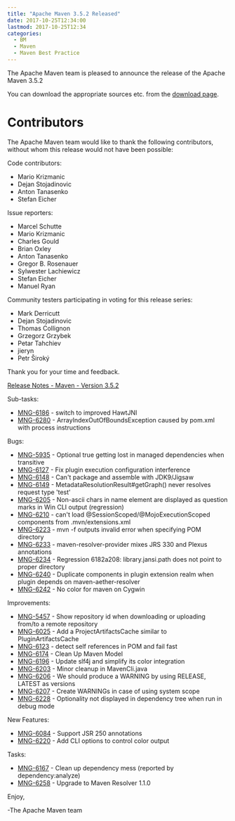 ```yaml
---
title: "Apache Maven 3.5.2 Released"
date: 2017-10-25T12:34:00
lastmod: 2017-10-25T12:34
categories:
  - BM
  - Maven
  - Maven Best Practice
---
```

The Apache Maven team is pleased to announce the release of the Apache
Maven 3.5.2

You can download the appropriate sources etc. from the [download page](https://maven.apache.org/download.cgi).


Contributors
============
The Apache Maven team would like to thank the following contributors,
without whom this release would not have been possible:

Code contributors:

- Mario Krizmanic
- Dejan Stojadinovic
- Anton Tanasenko
- Stefan Eicher

Issue reporters:

- Marcel Schutte
- Mario Krizmanic
- Charles Gould
- Brian Oxley
- Anton Tanasenko
- Gregor B. Rosenauer
- Sylwester Lachiewicz
- Stefan Eicher
- Manuel Ryan

Community testers participating in voting for this release series:

- Mark Derricutt
- Dejan Stojadinovic
- Thomas Collignon
- Grzegorz Grzybek
- Petar Tahchiev
- jieryn
- Petr Široký

Thank you for your time and feedback.


[Release Notes - Maven - Version 3.5.2](https://issues.apache.org/jira/secure/ReleaseNote.jspa?projectId=12316922&version=12338964)

<!-- more -->

Sub-tasks:

 * [MNG-6186](https://issues.apache.org/jira/browse/MNG-6186) - switch to improved HawtJNI
 * [MNG-6280](https://issues.apache.org/jira/browse/MNG-6280) - ArrayIndexOutOfBoundsException caused by pom.xml with process instructions

Bugs:

 * [MNG-5935](https://issues.apache.org/jira/browse/MNG-5935) - Optional true getting lost in managed dependencies when transitive
 * [MNG-6127](https://issues.apache.org/jira/browse/MNG-6127) - Fix plugin execution configuration interference
 * [MNG-6148](https://issues.apache.org/jira/browse/MNG-6148) - Can't package and assemble with JDK9/Jigsaw
 * [MNG-6149](https://issues.apache.org/jira/browse/MNG-6149) - MetadataResolutionResult#getGraph() never resolves request type 'test'
 * [MNG-6205](https://issues.apache.org/jira/browse/MNG-6205) - Non-ascii chars in name element are displayed as question marks in Win CLI output (regression)
 * [MNG-6210](https://issues.apache.org/jira/browse/MNG-6210) - can't load @SessionScoped/@MojoExecutionScoped components from .mvn/extensions.xml
 * [MNG-6223](https://issues.apache.org/jira/browse/MNG-6223) - mvn -f outputs invalid error when specifying POM directory
 * [MNG-6233](https://issues.apache.org/jira/browse/MNG-6233) - maven-resolver-provider mixes JRS 330 and Plexus annotations
 * [MNG-6234](https://issues.apache.org/jira/browse/MNG-6234) - Regression 6182a208: library.jansi.path does not point to proper directory
 * [MNG-6240](https://issues.apache.org/jira/browse/MNG-6240) - Duplicate components in plugin extension realm when plugin depends on maven-aether-resolver
 * [MNG-6242](https://issues.apache.org/jira/browse/MNG-6242) - No color for maven on Cygwin

Improvements:

 * [MNG-5457](https://issues.apache.org/jira/browse/MNG-5457) - Show repository id when downloading or uploading from/to a remote repository
 * [MNG-6025](https://issues.apache.org/jira/browse/MNG-6025) - Add a ProjectArtifactsCache similar to PluginArtifactsCache
 * [MNG-6123](https://issues.apache.org/jira/browse/MNG-6123) - detect self references in POM and fail fast
 * [MNG-6174](https://issues.apache.org/jira/browse/MNG-6174) - Clean Up Maven Model
 * [MNG-6196](https://issues.apache.org/jira/browse/MNG-6196) - Update slf4j and simplify its color integration
 * [MNG-6203](https://issues.apache.org/jira/browse/MNG-6203) - Minor cleanup in MavenCli.java
 * [MNG-6206](https://issues.apache.org/jira/browse/MNG-6206) - We should produce a WARNING by using RELEASE, LATEST as versions
 * [MNG-6207](https://issues.apache.org/jira/browse/MNG-6207) - Create WARNINGs in case of using system scope
 * [MNG-6228](https://issues.apache.org/jira/browse/MNG-6228) - Optionality not displayed in dependency tree when run in debug mode

New Features:

 * [MNG-6084](https://issues.apache.org/jira/browse/MNG-6084) - Support JSR 250 annotations
 * [MNG-6220](https://issues.apache.org/jira/browse/MNG-6220) - Add CLI options to control color output

Tasks:

 * [MNG-6167](https://issues.apache.org/jira/browse/MNG-6167) - Clean up dependency mess (reported by dependency:analyze)
 * [MNG-6258](https://issues.apache.org/jira/browse/MNG-6258) - Upgrade to Maven Resolver 1.1.0

Enjoy,

-The Apache Maven team
